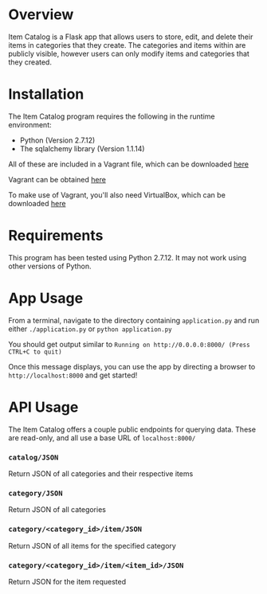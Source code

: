 # Overview
Item Catalog is a Flask app that allows users to store, edit, and delete their items in categories that they create. The categories and items within are publicly visible, however users can only modify items and categories that they created.

# Installation
The Item Catalog program requires the following in the runtime environment:

- Python (Version 2.7.12)
- The sqlalchemy library (Version 1.1.14)

All of these are included in a Vagrant file, which can be downloaded [here](https://d17h27t6h515a5.cloudfront.net/topher/2017/August/59822701_fsnd-virtual-machine/fsnd-virtual-machine.zip)

Vagrant can be obtained [here](https://www.vagrantup.com/downloads.html)

To make use of Vagrant, you'll also need VirtualBox, which can be downloaded [here](https://www.virtualbox.org/wiki/Downloads)

# Requirements
This program has been tested using Python 2.7.12. It may not work using other versions of Python.

# App Usage
From a terminal, navigate to the directory containing `application.py` and run either `./application.py` or `python application.py`

You should get output similar to
     ```
     Running on http://0.0.0.0:8000/ (Press CTRL+C to quit)
     ```

Once this message displays, you can use the app by directing a browser to `http://localhost:8000` and get started!

# API Usage
The Item Catalog offers a couple public endpoints for querying data. These are read-only, and all use a base URL of `localhost:8000/`

### `catalog/JSON`
Return JSON of all categories and their respective items

### `category/JSON`
Return JSON of all categories

### `category/<category_id>/item/JSON`
Return JSON of all items for the specified category

### `category/<category_id>/item/<item_id>/JSON`
Return JSON for the item requested

